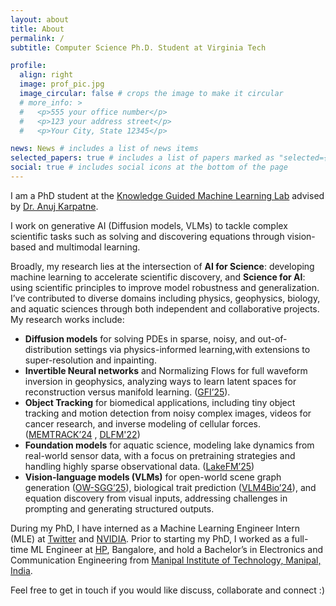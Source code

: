 ```yaml
---
layout: about
title: About
permalink: /
subtitle: Computer Science Ph.D. Student at Virginia Tech

profile:
  align: right
  image: prof_pic.jpg
  image_circular: false # crops the image to make it circular
  # more_info: >
  #   <p>555 your office number</p>
  #   <p>123 your address street</p>
  #   <p>Your City, State 12345</p>

news: News # includes a list of news items
selected_papers: true # includes a list of papers marked as "selected={true}"
social: true # includes social icons at the bottom of the page
---
```



I am a PhD student at the [Knowledge Guided Machine Learning Lab](https://kgml-lab.github.io/) advised by [Dr. Anuj Karpatne](https://people.cs.vt.edu/karpatne/).

I work on generative AI (Diffusion models, VLMs) to tackle complex scientific tasks such as solving and discovering equations through vision-based and multimodal learning.

Broadly, my research lies at the intersection of **AI for Science**: developing machine learning to accelerate scientific discovery, and **Science for AI**: using scientific principles to improve model robustness and generalization. I’ve contributed to diverse domains including physics, geophysics, biology, and aquatic sciences through both independent and collaborative projects. My research works include:
- **Diffusion models** for solving PDEs in sparse, noisy, and out-of-distribution settings via physics-informed learning,with extensions to super-resolution and inpainting.
- **Invertible Neural networks** and Normalizing Flows for full waveform inversion in geophysics, analyzing ways to learn latent spaces for reconstruction versus manifold learning. ([GFI’25](https://kgml-lab.github.io/projects/GFI-framework/)).
- **Object Tracking** for biomedical applications, including tiny object tracking and motion detection from noisy complex images, videos for cancer research, and inverse modeling of cellular forces.([MEMTRACK’24](https://advanced.onlinelibrary.wiley.com/doi/full/10.1002/aisy.202300590) , [DLFM'22](https://www.biorxiv.org/content/10.1101/2022.10.24.513423v2))
- **Foundation models** for aquatic science, modeling lake dynamics from real-world sensor data, with a focus on pretraining strategies and handling highly sparse observational data. ([LakeFM’25](https://openreview.net/forum?id=hxMPNdhfIO))
- **Vision-language models (VLMs)** for open-world scene graph generation ([OW-SGG’25](https://arxiv.org/abs/2506.08189)), biological trait prediction ([VLM4Bio’24](https://proceedings.neurips.cc/paper_files/paper/2024/file/eced4a5fbc776e81b45e2f72447f0164-Paper-Datasets_and_Benchmarks_Track.pdf)), and equation discovery from visual inputs, addressing challenges in prompting and generating structured outputs.

During my PhD, I have interned as a Machine Learning Engineer Intern (MLE) at [Twitter](https://about.twitter.com/en) and [NVIDIA](https://www.nvidia.com/en-us/). Prior to starting my PhD, I worked as a full-time ML Engineer at [HP](https://www.hp.com/us-en/home.html), Bangalore, and hold a Bachelor’s in Electronics and Communication Engineering from [Manipal Institute of Technology, Manipal, India](https://manipal.edu/mit.html).

Feel free to get in touch if you would like discuss, collaborate and connect :)
